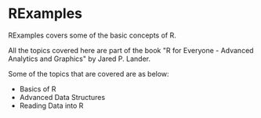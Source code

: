 # RExamples
RExamples covers some of the basic concepts of R. 

All the topics covered here are part of the book "R for Everyone - Advanced Analytics and Graphics" by Jared P. Lander.


Some of the topics that are covered are as below:
- Basics of R
- Advanced Data Structures
- Reading Data into R

